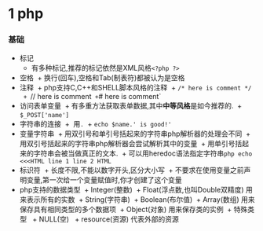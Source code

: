 # 1 php

### 基础

+ 标记
  + 有多种标记,推荐的标记依然是XML风格`<?php ?>`
+ 空格
  + 换行(回车),空格和Tab(制表符)都被认为是空格
+ 注释
  + php支持C,C++和SHELL脚本风格的注释
  + `/* here is comment */
  + `// here is comment`
  + `# here is comment`
+ 访问表单变量
  + 有多重方法获取表单数据,其中**中等风格**是如今推荐的.
  + `$_POST['name']`
+ 字符串的连接
  +  用`.`
  + `echo $name.' is good!'`
+ 变量字符串
  + 用双引号和单引号括起来的字符串php解析器的处理会不同
  + 用双引号括起来的字符串php解析器会尝试解析其中的变量
  + 用单引号括起来的字符串会被当做真正的文本.
  + 可以用heredoc语法指定字符串`php echo <<<HTML line 1 line 2 HTML` 
+ 标识符
  + 长度不限,不能以数字开头,区分大小写
  + 不要求在使用变量之前声明变量,第一次给一个变量赋值时,你才创建了这个变量
+ php支持的数据类型
  + Integer(整数)
  + Float(浮点数,也叫Double双精度) 用来表示所有的实数
  + String(字符串)
  + Boolean(布尔值)
  + Array(数组) 用来保存具有相同类型的多个数据项
  + Object(对象) 用来保存类的实例
  + 特殊类型
      + NULL(空)
      + resource(资源) 代表外部的资源
    
